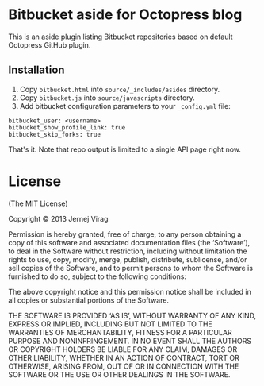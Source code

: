 Bitbucket aside for Octopress blog
===================================

This is an aside plugin listing Bitbucket repositories based on default Octopress GitHub plugin.

Installation
--------------

1. Copy `bitbucket.html` into `source/_includes/asides` directory.
2. Copy `bitbucket.js` into `source/javascripts` directory.
3. Add bitbucket configuration parameters to your `_config.yml` file:

```
bitbucket_user: <username>
bitbucket_show_profile_link: true
bitbucket_skip_forks: true
```

That's it. Note that repo output is limited to a single API page right now.


License
===================================


(The MIT License)

Copyright © 2013 Jernej Virag

Permission is hereby granted, free of charge, to any person obtaining a copy of this software and associated documentation files (the ‘Software’), to deal in the Software without restriction, including without limitation the rights to use, copy, modify, merge, publish, distribute, sublicense, and/or sell copies of the Software, and to permit persons to whom the Software is furnished to do so, subject to the following conditions:

The above copyright notice and this permission notice shall be included in all copies or substantial portions of the Software.

THE SOFTWARE IS PROVIDED ‘AS IS’, WITHOUT WARRANTY OF ANY KIND, EXPRESS OR IMPLIED, INCLUDING BUT NOT LIMITED TO THE WARRANTIES OF MERCHANTABILITY, FITNESS FOR A PARTICULAR PURPOSE AND NONINFRINGEMENT. IN NO EVENT SHALL THE AUTHORS OR COPYRIGHT HOLDERS BE LIABLE FOR ANY CLAIM, DAMAGES OR OTHER LIABILITY, WHETHER IN AN ACTION OF CONTRACT, TORT OR OTHERWISE, ARISING FROM, OUT OF OR IN CONNECTION WITH THE SOFTWARE OR THE USE OR OTHER DEALINGS IN THE SOFTWARE.